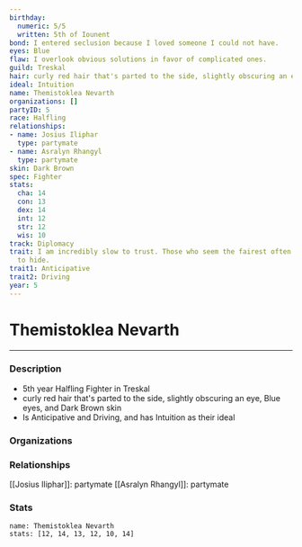 ```yaml
---
birthday:
  numeric: 5/5
  written: 5th of Iounent
bond: I entered seclusion because I loved someone I could not have.
eyes: Blue
flaw: I overlook obvious solutions in favor of complicated ones.
guild: Treskal
hair: curly red hair that's parted to the side, slightly obscuring an eye
ideal: Intuition
name: Themistoklea Nevarth
organizations: []
partyID: 5
race: Halfling
relationships:
- name: Josius Iliphar
  type: partymate
- name: Asralyn Rhangyl
  type: partymate
skin: Dark Brown
spec: Fighter
stats:
  cha: 14
  con: 13
  dex: 14
  int: 12
  str: 12
  wis: 10
track: Diplomacy
trait: I am incredibly slow to trust. Those who seem the fairest often have the most
  to hide.
trait1: Anticipative
trait2: Driving
year: 5
---
```

# Themistoklea Nevarth
---
### Description
- 5th year Halfling Fighter in Treskal
- curly red hair that's parted to the side, slightly obscuring an eye, Blue eyes, and Dark Brown skin
- Is Anticipative and Driving, and has Intuition as their ideal

### Organizations
### Relationships
[[Josius Iliphar]]: partymate
[[Asralyn Rhangyl]]: partymate
### Stats
```statblock
name: Themistoklea Nevarth
stats: [12, 14, 13, 12, 10, 14]
```